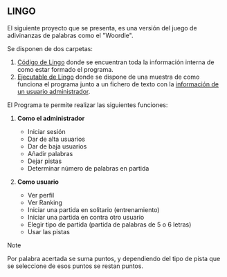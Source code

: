 LINGO
---
El siguiente proyecto que se presenta, es una versión del juego de adivinanzas de palabras como el "Woordle".

Se disponen de dos carpetas:

1. [Código de Lingo](./Lingo_Codigo/) donde se encuentran toda la información interna de como estar formado el programa.
2. [Ejecutable de Lingo](./Lingo_Ejecutable/) donde se dispone de una muestra de como funciona el programa junto a un fichero de texto con la [información de un usuario administrador](./Lingo_Ejecutable/CuentaAdmin.txt).

El Programa te permite realizar las siguientes funciones:

1. **Como el administrador**

    - Iniciar sesión
    - Dar de alta usuarios
    - Dar de baja usuarios
    - Añadir palabras 
    - Dejar pistas
    - Determinar número de palabras en partida
2. **Como usuario**
    - Ver perfil 
    - Ver Ranking
    - Iniciar una partida en solitario (entrenamiento)
    - Iniciar una partida en contra otro usuario
    - Elegir tipo de partida (partida de palabras de 5 o 6 letras)
    - Usar las pistas 

>[!NOTE]
>Por palabra acertada se suma puntos, y dependiendo del tipo de pista que se seleccione de esos puntos se restan puntos.